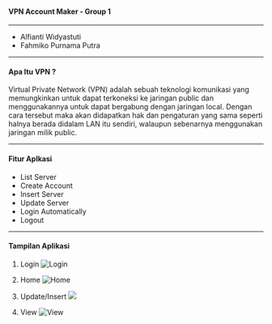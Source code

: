 #### VPN Account Maker - Group 1

------------

- Alfianti Widyastuti
- Fahmiko Purnama Putra


------------

#### Apa Itu VPN ?
Virtual Private Network (VPN) adalah sebuah teknologi komunikasi yang memungkinkan untuk dapat terkoneksi ke jaringan public dan menggunakannya untuk dapat bergabung dengan jaringan local. Dengan cara tersebut maka akan didapatkan hak dan pengaturan yang sama seperti halnya berada didalam LAN itu sendiri, walaupun sebenarnya menggunakan jaringan milik public.

------------

#### Fitur Aplkasi
- List Server
- Create Account
- Insert Server
- Update Server
- Login Automatically
- Logout

------------

#### Tampilan Aplikasi
1. Login
![Login](https://raw.githubusercontent.com/fahmiko/vpnmaker/master/image/login.png "Login")

1. Home
![Home](https://raw.githubusercontent.com/fahmiko/vpnmaker/master/image/home_server.png "Home")

1. Update/Insert
![](https://raw.githubusercontent.com/fahmiko/vpnmaker/master/image/insert_server.png)

1. View
![View](https://raw.githubusercontent.com/fahmiko/vpnmaker/master/image/view_server.png "View")

